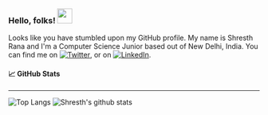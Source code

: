 ### Hello, folks! <img src="https://raw.githubusercontent.com/MartinHeinz/MartinHeinz/master/wave.gif" width="30px">
Looks like you have stumbled upon my GitHub profile. My name is Shresth Rana and I'm a Computer Science Junior based out of New Delhi, India.
You can find me on [![Twitter][1.2]][1], or on [![LinkedIn][2.2]][2].

[1.2]: http://i.imgur.com/wWzX9uB.png (twitter icon without padding)
[2.2]: https://raw.githubusercontent.com/MartinHeinz/MartinHeinz/master/linkedin-3-16.png (LinkedIn icon without padding)
[1]: https://twitter.com/TheShresthRana
[2]: https://www.linkedin.com/in/shresthrana/

#### :chart_with_upwards_trend: GitHub Stats
 --------------------------------------------------------------------------
![Top Langs](https://github-readme-stats.vercel.app/api/top-langs/?username=Nem3sisX&theme=radical)
![Shresth's github stats](https://github-readme-stats.vercel.app/api?username=Nem3sisX&theme=radical&hide=prs,issues)
